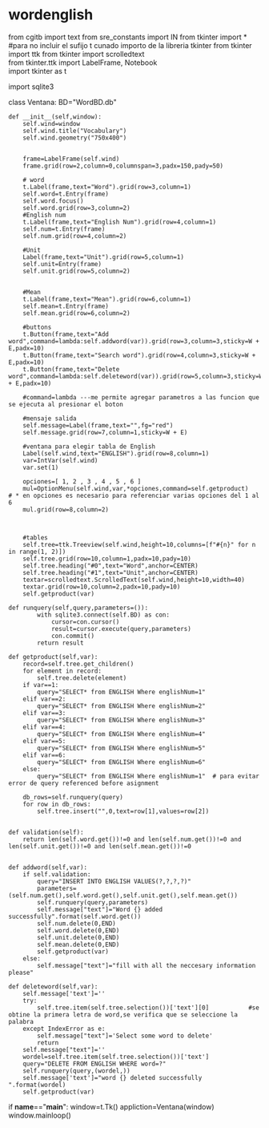 # wordenglish

from cgitb import text
from sre_constants import IN
from tkinter import *  #para no incluir el sufijo t cunado importo de la libreria tkinter
from tkinter import ttk
from tkinter import scrolledtext  
from tkinter.ttk import LabelFrame, Notebook  
import tkinter as t

import sqlite3


  

class Ventana:
    BD="WordBD.db"
    
    
    
    def __init__(self,window):
        self.wind=window
        self.wind.title("Vocabulary")
        self.wind.geometry("750x400")
        
        
        frame=LabelFrame(self.wind)
        frame.grid(row=2,column=0,columnspan=3,padx=150,pady=50)

        # word
        t.Label(frame,text="Word").grid(row=3,column=1)
        self.word=t.Entry(frame)
        self.word.focus()
        self.word.grid(row=3,column=2)
        #English num
        t.Label(frame,text="English Num").grid(row=4,column=1)
        self.num=t.Entry(frame)
        self.num.grid(row=4,column=2)
        
        #Unit
        Label(frame,text="Unit").grid(row=5,column=1)
        self.unit=Entry(frame)
        self.unit.grid(row=5,column=2)
        
        
        #Mean
        t.Label(frame,text="Mean").grid(row=6,column=1)
        self.mean=t.Entry(frame)
        self.mean.grid(row=6,column=2)
        
        #buttons
        t.Button(frame,text="Add word",command=lambda:self.addword(var)).grid(row=3,column=3,sticky=W + E,padx=10)
        t.Button(frame,text="Search word").grid(row=4,column=3,sticky=W + E,padx=10)
        t.Button(frame,text="Delete word",command=lambda:self.deleteword(var)).grid(row=5,column=3,sticky=W + E,padx=10)
        
        #command=lambda ---me permite agregar parametros a las funcion que se ejecuta al presionar el boton
        
        #mensaje salida
        self.message=Label(frame,text="",fg="red")
        self.message.grid(row=7,column=1,sticky=W + E)
    
        #ventana para elegir tabla de English 
        Label(self.wind,text="ENGLISH").grid(row=8,column=1)
        var=IntVar(self.wind)
        var.set(1)

        opciones=[ 1, 2 , 3 , 4 , 5 , 6 ] 
        mul=OptionMenu(self.wind,var,*opciones,command=self.getproduct)    # * en opciones es necesario para referenciar varias opciones del 1 al 6 
        mul.grid(row=8,column=2)


        
        #tables
        self.tree=ttk.Treeview(self.wind,height=10,columns=[f"#{n}" for n in range(1, 2)])
        self.tree.grid(row=10,column=1,padx=10,pady=10)
        self.tree.heading("#0",text="Word",anchor=CENTER)
        self.tree.heading("#1",text="Unit",anchor=CENTER)
        textar=scrolledtext.ScrolledText(self.wind,height=10,width=40)
        textar.grid(row=10,column=2,padx=10,pady=10)
        self.getproduct(var)
    
    def runquery(self,query,parameters=()):
            with sqlite3.connect(self.BD) as con:
                cursor=con.cursor()
                result=cursor.execute(query,parameters)
                con.commit()
            return result
        
    def getproduct(self,var):
        record=self.tree.get_children()
        for element in record:
            self.tree.delete(element)
        if var==1:
            query="SELECT* from ENGLISH Where englishNum=1"
        elif var==2:
            query="SELECT* from ENGLISH Where englishNum=2"
        elif var==3:
            query="SELECT* from ENGLISH Where englishNum=3"
        elif var==4:
            query="SELECT* from ENGLISH Where englishNum=4"
        elif var==5:
            query="SELECT* from ENGLISH Where englishNum=5"
        elif var==6:
            query="SELECT* from ENGLISH Where englishNum=6"
        else:
            query="SELECT* from ENGLISH Where englishNum=1"  # para evitar error de query referenced before asignment
            
        db_rows=self.runquery(query)
        for row in db_rows:
            self.tree.insert("",0,text=row[1],values=row[2])
            
            
    def validation(self):
        return len(self.word.get())!=0 and len(self.num.get())!=0 and len(self.unit.get())!=0 and len(self.mean.get())!=0 
    

    def addword(self,var):
        if self.validation:
            query="INSERT INTO ENGLISH VALUES(?,?,?,?)"
            parameters=(self.num.get(),self.word.get(),self.unit.get(),self.mean.get())
            self.runquery(query,parameters)
            self.message["text"]="Word {} added successfully".format(self.word.get())
            self.num.delete(0,END)
            self.word.delete(0,END)
            self.unit.delete(0,END)
            self.mean.delete(0,END)
            self.getproduct(var)
        else:
            self.message["text"]="fill with all the neccesary information please"
            
    def deleteword(self,var):
        self.message['text']=''
        try:
            self.tree.item(self.tree.selection())['text'][0]           #se obtine la primera letra de word,se verifica que se seleccione la palabra
        except IndexError as e:
            self.message["text"]='Select some word to delete'
            return
        self.message["text"]=''
        wordel=self.tree.item(self.tree.selection())['text']
        query="DELETE FROM ENGLISH WHERE word=?"
        self.runquery(query,(wordel,))
        self.message['text']="word {} deleted successfully ".format(wordel)
        self.getproduct(var)            
    
    
    
if __name__=="__main__":
    window=t.Tk()
    appliction=Ventana(window)
    window.mainloop()
    
    



